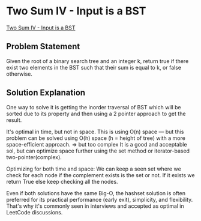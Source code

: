 # Two Sum IV - Input is a BST

[Two Sum IV - Input is a BST](https://leetcode.com/problems/two-sum-iv-input-is-a-bst/description/)

## Problem Statement

Given the root of a binary search tree and an integer k, return true if there exist two elements in the BST such that their sum is equal to k, or false otherwise.

## Solution Explanation

One way to solve it is getting the inorder traversal of BST which will be sorted due to its property and then using a 2 pointer approach to get the result.

It's optimal in time, but not in space.
This is using O(n) space — but this problem can be solved using O(h) space (h = height of tree)
with a more space-efficient approach. => but too complex
It is a good and acceptable sol, but can optimize space further using the set method or iterator-based two-pointer(complex).

Optimizing for both time and space:
We can keep a seen set where we check for each node if the complement exists is the set or not. If it exists we return True else keep checking all the nodes.

Even if both solutions have the same Big-O, the hashset solution is often preferred for its practical performance (early exit), simplicity, and flexibility. That's why it's commonly seen in interviews and accepted as optimal in LeetCode discussions.
